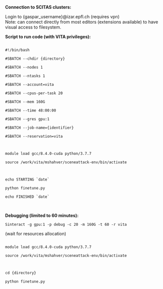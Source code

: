 **Connection to SCITAS clusters:**

Login to {gaspar_username}@izar.epfl.ch (requires vpn)<br>
Note: can connect directly from most editors (extensions available) to have visual access to filesystem.

**Script to run code (with VITA privileges):**

<code>
#!/bin/bash<br>
#SBATCH --chdir {directory}<br>
#SBATCH --nodes 1<br>
#SBATCH --ntasks 1<br>
#SBATCH --account=vita<br>
#SBATCH --cpus-per-task 20<br>
#SBATCH --mem 160G<br>
#SBATCH --time 48:00:00<br>
#SBATCH --gres gpu:1<br>
#SBATCH --job-name={identifier}<br>
#SBATCH --reservation=vita<br>
<br>
module load gcc/8.4.0-cuda python/3.7.7<br>
source /work/vita/mshahver/sceneattack-env/bin/activate<br>
<br>
echo STARTING `date`<br>
python finetune.py<br>
echo FINISHED `date`<br>
</code>
<br>

**Debugging (limited to 60 minutes):**

`Sinteract -g gpu:1 -p debug -c 20 -m 160G -t 60 -r vita`

(wait for resources allocation)

<code>
module load gcc/8.4.0-cuda python/3.7.7<br>
source /work/vita/mshahver/sceneattack-env/bin/activate<br>
<br>
cd {directory}<br>
python finetune.py<br>
</code>
<br>